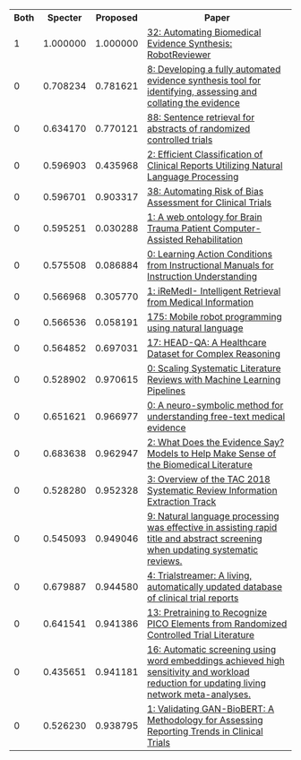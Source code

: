 <html><table><tr>
<th>Both</th>
<th>Specter</th>
<th>Proposed</th>
<th>Paper</th>
</tr>
<tr>
<td>1</td>
<td>1.000000</td>
<td>1.000000</td>
<td><a href="https://www.semanticscholar.org/paper/12d6706a3539a5c7d3d310785548debc6b6124e1">32: Automating Biomedical Evidence Synthesis: RobotReviewer</a></td>
</tr>
<tr>
<td>0</td>
<td>0.708234</td>
<td>0.781621</td>
<td><a href="https://www.semanticscholar.org/paper/7aa9c085d26214d9d1fac030d35f110e761b9140">8: Developing a fully automated evidence synthesis tool for identifying, assessing and collating the evidence</a></td>
</tr>
<tr>
<td>0</td>
<td>0.634170</td>
<td>0.770121</td>
<td><a href="https://www.semanticscholar.org/paper/1aaed623db2cf81f6b92fe6d3b1f7641d4e0d644">88: Sentence retrieval for abstracts of randomized controlled trials</a></td>
</tr>
<tr>
<td>0</td>
<td>0.596903</td>
<td>0.435968</td>
<td><a href="https://www.semanticscholar.org/paper/90e47a3c789427babc758e5beceb234850c1b842">2: Efficient Classification of Clinical Reports Utilizing Natural Language Processing</a></td>
</tr>
<tr>
<td>0</td>
<td>0.596701</td>
<td>0.903317</td>
<td><a href="https://www.semanticscholar.org/paper/da0102add86a90f3b12ca725d8437aad3e825245">38: Automating Risk of Bias Assessment for Clinical Trials</a></td>
</tr>
<tr>
<td>0</td>
<td>0.595251</td>
<td>0.030288</td>
<td><a href="https://www.semanticscholar.org/paper/c5e799e151da56bdfce214ae13734bff5e217251">1: A web ontology for Brain Trauma Patient Computer-Assisted Rehabilitation</a></td>
</tr>
<tr>
<td>0</td>
<td>0.575508</td>
<td>0.086884</td>
<td><a href="https://www.semanticscholar.org/paper/8d0f3fb57bb05f883373d1fdc5e3b6fa6b047ddf">0: Learning Action Conditions from Instructional Manuals for Instruction Understanding</a></td>
</tr>
<tr>
<td>0</td>
<td>0.566968</td>
<td>0.305770</td>
<td><a href="https://www.semanticscholar.org/paper/021fbec8e3b60bc0740f07ff73270a50e755b9f9">1: iReMedI- Intelligent Retrieval from Medical Information</a></td>
</tr>
<tr>
<td>0</td>
<td>0.566536</td>
<td>0.058191</td>
<td><a href="https://www.semanticscholar.org/paper/340e8db8d35bc3343727ac51c905f9dbd6c92c18">175: Mobile robot programming using natural language</a></td>
</tr>
<tr>
<td>0</td>
<td>0.564852</td>
<td>0.697031</td>
<td><a href="https://www.semanticscholar.org/paper/04234cd1cad396f76b96042227041abc9e525b0a">17: HEAD-QA: A Healthcare Dataset for Complex Reasoning</a></td>
</tr>
<tr>
<td>0</td>
<td>0.528902</td>
<td>0.970615</td>
<td><a href="https://www.semanticscholar.org/paper/49d47131ef1fb62b0749b1078e980d59688c116d">0: Scaling Systematic Literature Reviews with Machine Learning Pipelines</a></td>
</tr>
<tr>
<td>0</td>
<td>0.651621</td>
<td>0.966977</td>
<td><a href="https://www.semanticscholar.org/paper/b5315496f4d6ff1789d0576181bef74027bdb92a">0: A neuro-symbolic method for understanding free-text medical evidence</a></td>
</tr>
<tr>
<td>0</td>
<td>0.683638</td>
<td>0.962947</td>
<td><a href="https://www.semanticscholar.org/paper/72428f1f1bd2462798de6b4c69395acf2a1ef24c">2: What Does the Evidence Say? Models to Help Make Sense of the Biomedical Literature</a></td>
</tr>
<tr>
<td>0</td>
<td>0.528280</td>
<td>0.952328</td>
<td><a href="https://www.semanticscholar.org/paper/95bf20f61e3dd8846569eaa958625d21f899f650">3: Overview of the TAC 2018 Systematic Review Information Extraction Track</a></td>
</tr>
<tr>
<td>0</td>
<td>0.545093</td>
<td>0.949046</td>
<td><a href="https://www.semanticscholar.org/paper/31c2bb1b88870258250b539ca028185c922da422">9: Natural language processing was effective in assisting rapid title and abstract screening when updating systematic reviews.</a></td>
</tr>
<tr>
<td>0</td>
<td>0.679887</td>
<td>0.944580</td>
<td><a href="https://www.semanticscholar.org/paper/dae7ff2deb20be25c28dfb8865ef6eb1b8057984">4: Trialstreamer: A living, automatically updated database of clinical trial reports</a></td>
</tr>
<tr>
<td>0</td>
<td>0.641541</td>
<td>0.941386</td>
<td><a href="https://www.semanticscholar.org/paper/fb1a6cf8b592e1ee67f9a23b9ba231854a698973">13: Pretraining to Recognize PICO Elements from Randomized Controlled Trial Literature</a></td>
</tr>
<tr>
<td>0</td>
<td>0.435651</td>
<td>0.941181</td>
<td><a href="https://www.semanticscholar.org/paper/91e1761e56fe9b0c21d59914618a005dc25b4428">16: Automatic screening using word embeddings achieved high sensitivity and workload reduction for updating living network meta-analyses.</a></td>
</tr>
<tr>
<td>0</td>
<td>0.526230</td>
<td>0.938795</td>
<td><a href="https://www.semanticscholar.org/paper/3f7a2cd332b44d0600cb7baab3c69b774f9c9e98">1: Validating GAN-BioBERT: A Methodology for Assessing Reporting Trends in Clinical Trials</a></td>
</tr>
</table></html>
